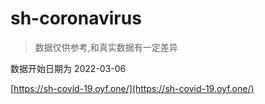 # sh-coronavirus

> 数据仅供参考,和真实数据有一定差异

数据开始日期为 2022-03-06

[https://sh-covid-19.oyf.one/](https://sh-covid-19.oyf.one/)